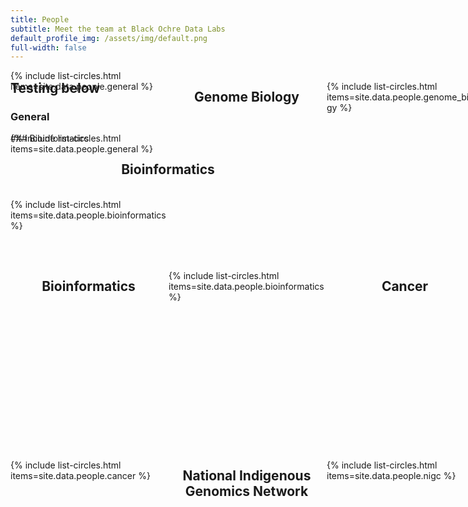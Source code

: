 ```yaml
---
title: People
subtitle: Meet the team at Black Ochre Data Labs
default_profile_img: /assets/img/default.png
full-width: false
---
```

<html>
<style>
 .grid { 
  display: grid;
  grid-template-columns: repeat(3, 250px);
  grid-auto-rows: minmax(300px, auto);
  grid-gap: 3px;
  justify-self: center;
  position: fixed;
 }
</style>
 
<body>
<main class="grid">
 {% include list-circles.html items=site.data.people.general %}
 <br><h2><center>Genome Biology</center></h2><br> 
{% include list-circles.html items=site.data.people.genome_biology %} 
 <br><h2><center>Bioinformatics</center></h2><br>
{% include list-circles.html items=site.data.people.bioinformatics %} 
 <br><h2><center>Cancer</center></h2><br>
  {% include list-circles.html items=site.data.people.cancer %}
 <br><h2><center>National Indigenous Genomics Network</center></h2><br>
 {% include list-circles.html items=site.data.people.nigc %}
  </main>
</body>
</html>

## Testing below 

### General 
<div class="grid">
{% include list-circles.html items=site.data.people.general %}
</div>
### Bioinformatics
<br><h2><center>Bioinformatics</center></h2><br>
<div class="grid">
{% include list-circles.html items=site.data.people.bioinformatics %}
</div>
